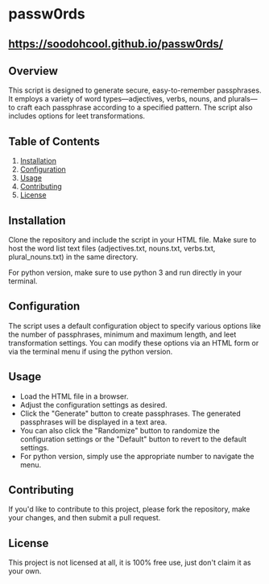 # passw0rds

## https://soodohcool.github.io/passw0rds/

## Overview

This script is designed to generate secure, easy-to-remember passphrases. It employs a variety of word types—adjectives, verbs, nouns, and plurals—to craft each passphrase according to a specified pattern. The script also includes options for leet transformations.

## Table of Contents

1. [Installation](#installation)
2. [Configuration](#configuration)
3. [Usage](#usage)
4. [Contributing](#contributing)
5. [License](#license)

## Installation

Clone the repository and include the script in your HTML file. Make sure to host the word list text files (adjectives.txt, nouns.txt, verbs.txt, plural_nouns.txt) in the same directory.

For python version, make sure to use python 3 and run directly in your terminal. 

## Configuration

The script uses a default configuration object to specify various options like the number of passphrases, minimum and maximum length, and leet transformation settings. You can modify these options via an HTML form or via the terminal menu if using the python version. 

## Usage

- Load the HTML file in a browser.
- Adjust the configuration settings as desired.
- Click the "Generate" button to create passphrases. The generated passphrases will be displayed in a text area.
- You can also click the "Randomize" button to randomize the configuration settings or the "Default" button to revert to the default settings.
- For python version, simply use the appropriate number to navigate the menu. 

## Contributing

If you'd like to contribute to this project, please fork the repository, make your changes, and then submit a pull request.

## License

This project is not licensed at all, it is 100% free use, just don't claim it as your own. 
